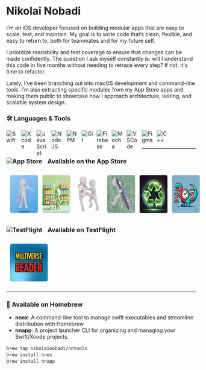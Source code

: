 # Nikolai Nobadi
I’m an iOS developer focused on building modular apps that are easy to scale, test, and maintain. My goal is to write code that’s clean, flexible, and easy to return to, both for teammates and for my future self.

I prioritize readability and test coverage to ensure that changes can be made confidently. The question I ask myself constantly is: will I understand this code in five months without needing to retrace every step? If not, it's time to refactor.

Lately, I’ve been branching out into macOS development and command-line tools. I’m also extracting specific modules from my App Store apps and making them public to showcase how I approach architecture, testing, and scalable system design.

### 🛠️ Languages & Tools
<img align="left" alt="Swift" width="30px" style="padding-right:10px;" src="https://cdn.jsdelivr.net/gh/devicons/devicon@latest/icons/swift/swift-original.svg"/>
<img align="left" alt="Xcode" width="30px" style="padding-right:10px;" img src="https://cdn.jsdelivr.net/gh/devicons/devicon@latest/icons/xcode/xcode-original.svg" />
<img align="left" alt="JavaScript" width="30px" style="padding-right:10px;" src="https://cdn.jsdelivr.net/gh/devicons/devicon/icons/javascript/javascript-plain.svg" />
<img align="left" alt="NodeJS" width="30px" style="padding-right:10px;" src="https://cdn.jsdelivr.net/gh/devicons/devicon/icons/nodejs/nodejs-original.svg" />
<img align="left" alt="NPM" width="30px" style="padding-right:10px;" img src="https://cdn.jsdelivr.net/gh/devicons/devicon@latest/icons/npm/npm-original-wordmark.svg" />
<img align="left" alt="Git" width="30px" style="padding-right:10px;" src="https://cdn.jsdelivr.net/gh/devicons/devicon/icons/git/git-original.svg" />
<img align="left" alt="Firebase" width="30px" style="padding-right:10px;" img src="https://cdn.jsdelivr.net/gh/devicons/devicon@latest/icons/firebase/firebase-original.svg" />
<img align="left" alt="Mocha" width="30px" style="padding-right:10px;" img src="https://cdn.jsdelivr.net/gh/devicons/devicon@latest/icons/mocha/mocha-original.svg" />
<img align="left" alt="VSCode" width="30px" style="padding-right:10px;" img src="https://cdn.jsdelivr.net/gh/devicons/devicon@latest/icons/vscode/vscode-original.svg" />
<img align="left" alt="Figma" width="30px" style="padding-right:10px;" img src="https://cdn.jsdelivr.net/gh/devicons/devicon@latest/icons/figma/figma-original.svg" />
<img align="left" alt="C++" width="30px" style="padding-right:10px;" src="https://cdn.jsdelivr.net/gh/devicons/devicon/icons/cplusplus/cplusplus-line.svg" />
<br />
<br />

---

### <img alt="App Store" width="20px" style="padding-right:10px;" src="https://upload.wikimedia.org/wikipedia/commons/6/67/App_Store_%28iOS%29.svg"/> Available on the App **Store**

<div style="display: flex; align-items: center;">
  <a href="https://apps.apple.com/app/icleanme/id1350310256">
    <img alt="iCleanMe" src="AppStoreIcons/iCleanMeAppIcon.png" style="width: 100px; height: 100px; margin: 10px;">
  </a>
  &nbsp;&nbsp;&nbsp;
  <a href="https://apps.apple.com/us/app/igetgroceries/id1578530983">
    <img alt="iGetGroceries" src="AppStoreIcons/iGetGroceriesAppIcon.png" style="width: 100px; height: 100px; margin: 10px;">
  </a>
  &nbsp;&nbsp;&nbsp;
  <a href="https://apps.apple.com/app/ioweyou-debt-tracker/id6450847298">
    <img alt="iOweYou" src="AppStoreIcons/iOweYouAppIcon.png" style="width: 100px; height: 100px; margin: 10px;">
  </a>
  &nbsp;&nbsp;&nbsp;
  <a href="https://apps.apple.com/us/app/iaddthree/id1389962750">
    <img alt="iAddThree" src="AppStoreIcons/iAddThreeAppIcon.png" style="width: 100px; height: 100px; margin: 10px;">
  </a>
  &nbsp;&nbsp;&nbsp;
  <a href="https://apps.apple.com/us/app/codepurge/id6740788205?mt=12">
    <img alt="CodePurge" src="AppStoreIcons/CodePurgeAppIcon.png" style="width: 100px; height: 100px; margin: 10px;">
  </a>
  &nbsp;&nbsp;&nbsp;
  <a href="https://apps.apple.com/us/app/hoursaurus/id6743008502">
    <img alt="Hoursaurus" src="AppStoreIcons/HoursaurusAppIcon.png" style="width: 100px; height: 100px; margin: 10px;">
  </a>
</div>

### <img alt="TestFlight" width="20px" style="padding-right:10px;" src="https://developer.apple.com/assets/elements/icons/testflight/testflight-96x96_2x.png"/> Available on **TestFlight**

<div style="display: flex; align-items: center;">
  <a href="https://testflight.apple.com/join/RZ4TSPUX">
    <img alt="Multiverse" src="AppStoreIcons/MultiverseAppIcon.png" style="width: 100px; height: 100px; margin: 10px;">
  </a>
</div>


---

### 🍺 Available on **Homebrew**

- **nnex**: A command-line tool to manage swift executables and streamline distribution with Homebrew
- **nnapp**: A project launcher CLI for organizing and managing your Swift/Xcode projects.

```bash
brew tap nikolainobadi/nntools
brew install nnex
brew install nnapp
```
